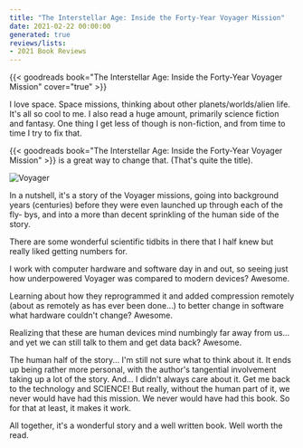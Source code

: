 ```yaml
---
title: "The Interstellar Age: Inside the Forty-Year Voyager Mission"
date: 2021-02-22 00:00:00
generated: true
reviews/lists:
- 2021 Book Reviews
---
```

{{< goodreads book="The Interstellar Age: Inside the Forty-Year Voyager Mission" cover="true" >}}

I love space. Space missions, thinking about other planets/worlds/alien life. It's all so cool to me. I also read a huge amount, primarily science fiction and fantasy. One thing I get less of though is non-fiction, and from time to time I try to fix that.  

{{< goodreads book="The Interstellar Age: Inside the Forty-Year Voyager Mission" >}} is a great way to change that. (That's quite the title).  

<!--more-->

![Voyager](/embeds/books/attachments/voyager.png)  

In a nutshell, it's a story of the Voyager missions, going into background years (centuries) before they were even launched up through each of the fly- bys, and into a more than decent sprinkling of the human side of the story.  

There are some wonderful scientific tidbits in there that I half knew but really liked getting numbers for.  

I work with computer hardware and software day in and out, so seeing just how underpowered Voyager was compared to modern devices? Awesome.  

Learning about how they reprogrammed it and added compression remotely (about as remotely as has ever been done...) to better change in software what hardware couldn't change? Awesome.  

Realizing that these are human devices mind numbingly far away from us... and yet we can still talk to them and get data back? Awesome.  

The human half of the story... I'm still not sure what to think about it. It ends up being rather more personal, with the author's tangential involvement taking up a lot of the story. And... I didn't always care about it. Get me back to the technology and SCIENCE! But really, without the human part of it, we never would have had this mission. We never would have had this book. So for that at least, it makes it work.  

All together, it's a wonderful story and a well written book. Well worth the read.


